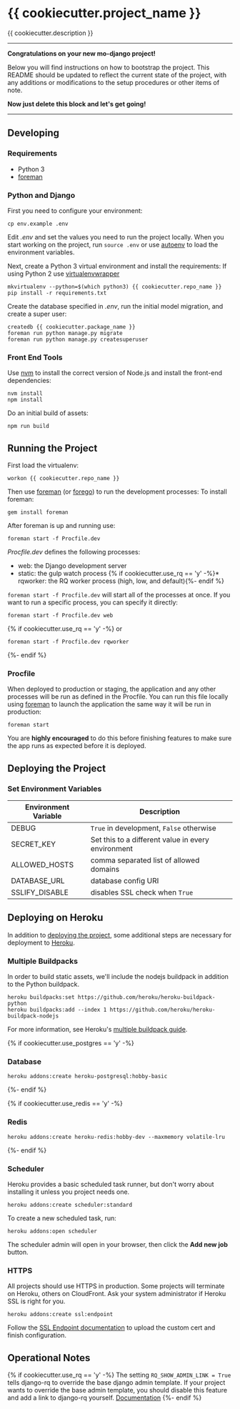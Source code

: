 # {{ cookiecutter.project_name }}

{{ cookiecutter.description }}

---

**Congratulations on your new mo-django project!**

Below you will find instructions on how to bootstrap the project.
This README should be updated to reflect the current state of the project,
with any additions or modifications to the setup procedures or other items
of note.

**Now just delete this block and let's get going!**

---

## Developing

### Requirements

* Python 3
* [foreman](http://ddollar.github.io/foreman/)

### Python and Django

First you need to configure your environment:

```
cp env.example .env
```

Edit *.env* and set the values you need to run the project locally. When you
start working on the project, run `source .env` or use
[autoenv](https://github.com/kennethreitz/autoenv) to load the
environment variables.

Next, create a Python 3 virtual environment and install the requirements:
If using Python 2 use [virtualenvwrapper](https://virtualenvwrapper.readthedocs.io/en/latest/)
```
mkvirtualenv --python=$(which python3) {{ cookiecutter.repo_name }}
pip install -r requirements.txt
```

Create the database specified in *.env*, run the initial model migration,
and create a super user:

```
createdb {{ cookiecutter.package_name }}
foreman run python manage.py migrate
foreman run python manage.py createsuperuser
```

### Front End Tools

Use [nvm](https://github.com/creationix/nvm) to install the correct version
of Node.js and install the front-end dependencies:

```
nvm install
npm install
```

Do an initial build of assets:

```
npm run build
```


## Running the Project

First load the virtualenv:

```
workon {{ cookiecutter.repo_name }}
```

Then use [foreman](http://ddollar.github.io/foreman/) (or [forego](https://github.com/ddollar/forego)) to run the development processes:
To install foreman:

```
gem install foreman
```

After foreman is up and running use:

```
foreman start -f Procfile.dev
```

*Procfile.dev* defines the following processes:

* web: the Django development server
* static: the gulp watch process
{% if cookiecutter.use_rq == 'y' -%}* rqworker: the RQ worker process (high, low, and default){%- endif %}

`foreman start -f Procfile.dev` will start all of the processes at once. If you
want to run a specific process, you can specify it directly:

```
foreman start -f Procfile.dev web
```

{% if cookiecutter.use_rq == 'y' -%}
or

```
foreman start -f Procfile.dev rqworker
```
{%- endif %}

### Procfile

When deployed to production or staging, the application and any other processes will be run as defined in the Procfile. You can run this file locally using [foreman](http://ddollar.github.io/foreman/) to launch the application the same way it will be run in production:

```
foreman start
```

You are **highly encouraged** to do this before finishing features to make sure the app runs as expected before it is deployed.


## Deploying the Project

### Set Environment Variables

| Environment Variable | Description |
|----------------------|-------------|
| DEBUG | `True` in development, `False` otherwise |
| SECRET_KEY | Set this to a different value in every environment |
| ALLOWED_HOSTS | comma separated list of allowed domains |
| DATABASE_URL | database config URI |
| SSLIFY_DISABLE | disables SSL check when `True` |


## Deploying on Heroku

In addition to [deploying the project](#deploying-the-project), some additional steps are necessary for deployment to [Heroku](https://heroku.com).

### Multiple Buildpacks

In order to build static assets, we'll include the nodejs buildpack in addition
to the Python buildpack.

```
heroku buildpacks:set https://github.com/heroku/heroku-buildpack-python
heroku buildpacks:add --index 1 https://github.com/heroku/heroku-buildpack-nodejs
```

For more information, see Heroku's [multiple buildpack guide](
https://devcenter.heroku.com/articles/using-multiple-buildpacks-for-an-app).

{% if cookiecutter.use_postgres == 'y' -%}
### Database

```
heroku addons:create heroku-postgresql:hobby-basic
```
{%- endif %}


{% if cookiecutter.use_redis == 'y' -%}
### Redis

```
heroku addons:create heroku-redis:hobby-dev --maxmemory volatile-lru
```
{%- endif %}


### Scheduler

Heroku provides a basic scheduled task runner, but don't worry about installing
it unless you project needs one.

```
heroku addons:create scheduler:standard
```

To create a new scheduled task, run:

```
heroku addons:open scheduler
```

The scheduler admin will open in your browser, then click the
**Add new job** button.

### HTTPS

All projects should use HTTPS in production. Some projects will terminate on
Heroku, others on CloudFront. Ask your system administrator if
Heroku SSL is right for you.

```
heroku addons:create ssl:endpoint
```

Follow the
[SSL Endpoint documentation](https://devcenter.heroku.com/articles/ssl-endpoint)
to upload the custom cert and finish configuration.

## Operational Notes

{% if cookiecutter.use_rq == 'y' -%}
The setting `RQ_SHOW_ADMIN_LINK = True` tells django-rq to override the base django admin template. If your project wants to override the base admin template, you should disable this feature and add a link to django-rq yourself. [Documentation](https://github.com/ui/django-rq#queue-statistics)
{%- endif %}
